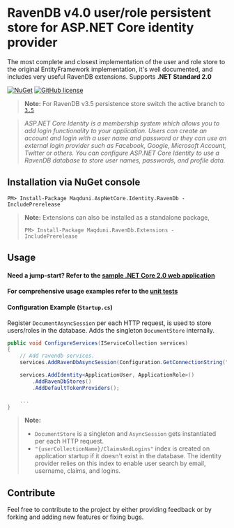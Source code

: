 # RavenDB v4.0 user/role persistent store for ASP.NET Core identity provider

The most complete and closest implementation of the user and role store to the original EntityFramework implementation, it's well documented, and includes very useful RavenDB extensions. Supports **.NET Standard 2.0**

[![NuGet](https://img.shields.io/nuget/dt/Maqduni.AspNetCore.Identity.RavenDb.svg)](https://www.nuget.org/packages/Maqduni.AspNetCore.Identity.RavenDb/) [![GitHub license](https://img.shields.io/github/license/maqduni/AspNetCore.Identity.RavenDb.svg)](https://github.com/maqduni/AspNetCore.Identity.RavenDb/blob/4.0/LICENSE)

> **Note:** For RavenDB v3.5 persistence store switch the active branch to [`3.5`](https://github.com/maqduni/AspNetCore.Identity.RavenDb/tree/3.5)

> *ASP.NET Core Identity is a membership system which allows you to add login functionality to your application. Users can create an account and login with a user name and password or they can use an external login provider such as Facebook, Google, Microsoft Account, Twitter or others.
You can configure ASP.NET Core Identity to use a RavenDB database to store user names, passwords, and profile data.*

## Installation via NuGet console
```
PM> Install-Package Maqduni.AspNetCore.Identity.RavenDb -IncludePrerelease
```
> **Note:** Extensions can also be installed as a standalone package,
> ```
> PM> Install-Package Maqduni.RavenDb.Extensions -IncludePrerelease
> ```

## Usage
#### Need a jump-start? Refer to the [sample .NET Core 2.0 web application](https://github.com/maqduni/AspNetCore.Identity.RavenDb/tree/4.0/sample/Maqduni.AspNetCore.Sample.WebApplication)

#### For comprehensive usage examples refer to the [unit tests](https://github.com/maqduni/AspNetCore.Identity.RavenDb/tree/4.0/test/Maqduni.AspNetCore.Identity.RavenDb.Tests)

#### Configuration Example (`Startup.cs`)
Register `DocumentAsyncSession` per each HTTP request, is used to store users/roles in the database. Adds the singleton `DocumentStore` internally.

```cs
public void ConfigureServices(IServiceCollection services)
{
    // Add ravendb services.
    services.AddRavenDbAsyncSession(Configuration.GetConnectionString("RavenDb"));

    services.AddIdentity<ApplicationUser, ApplicationRole>()
        .AddRavenDbStores()
        .AddDefaultTokenProviders();

    ...
}
```

> **Note:**
> * `DocumentStore` is a singleton and `AsyncSession` gets instantiated per each HTTP request.
> * `"{userCollectionName}/ClaimsAndLogins"` index is created on application startup if it doesn't exist in the database. The identity provider relies on this index to enable user search by email, username, claims, and logins.


## Contribute
Feel free to contribute to the project by either providing feedback or by forking and adding new features or fixing bugs.
